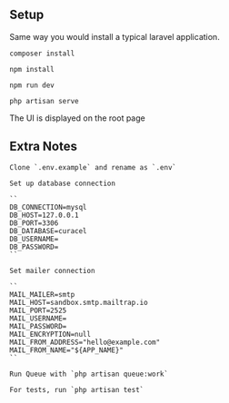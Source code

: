 


## Setup

Same way you would install a typical laravel application.

    composer install

    npm install

    npm run dev

    php artisan serve

The UI is displayed on the root page

## Extra Notes

    Clone `.env.example` and rename as `.env`

    Set up database connection

    ``
    DB_CONNECTION=mysql
    DB_HOST=127.0.0.1
    DB_PORT=3306
    DB_DATABASE=curacel
    DB_USERNAME=
    DB_PASSWORD=
    ``

    Set mailer connection

    `` 
    MAIL_MAILER=smtp
    MAIL_HOST=sandbox.smtp.mailtrap.io
    MAIL_PORT=2525
    MAIL_USERNAME=
    MAIL_PASSWORD=
    MAIL_ENCRYPTION=null
    MAIL_FROM_ADDRESS="hello@example.com"
    MAIL_FROM_NAME="${APP_NAME}" 
    ``

    Run Queue with `php artisan queue:work`

    For tests, run `php artisan test`
